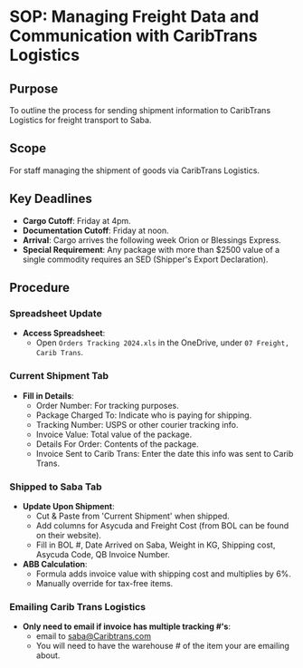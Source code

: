 # SOP: Managing Freight Data and Communication with CaribTrans Logistics

## Purpose
To outline the process for sending shipment information to CaribTrans Logistics for freight transport to Saba.

## Scope
For staff managing the shipment of goods via CaribTrans Logistics.

## Key Deadlines
- **Cargo Cutoff**: Friday at 4pm.
- **Documentation Cutoff**: Friday at noon.
- **Arrival**: Cargo arrives the following week Orion or Blessings Express.
- **Special Requirement**: Any package with more than $2500 value of a single commodity requires an SED (Shipper's Export Declaration).

## Procedure

### Spreadsheet Update
- **Access Spreadsheet**:
    - Open `Orders Tracking 2024.xls` in the OneDrive, under `07 Freight, Carib Trans`.

### Current Shipment Tab
- **Fill in Details**:
    - Order Number: For tracking purposes.
    - Package Charged To: Indicate who is paying for shipping.
    - Tracking Number: USPS or other courier tracking info.
    - Invoice Value: Total value of the package.
    - Details For Order: Contents of the package.
    - Invoice Sent to Carib Trans: Enter the date this info was sent to Carib Trans.

### Shipped to Saba Tab
- **Update Upon Shipment**:
    - Cut & Paste from 'Current Shipment' when shipped.
    - Add columns for Asycuda and Freight Cost (from BOL can be found on their website).
    - Fill in BOL #, Date Arrived on Saba, Weight in KG, Shipping cost, Asycuda Code, QB Invoice Number.
- **ABB Calculation**:
    - Formula adds invoice value with shipping cost and multiplies by 6%.
    - Manually override for tax-free items.

### Emailing Carib Trans Logistics
- **Only need to email if invoice has multiple tracking #'s**:
    - email to saba@Caribtrans.com
    - You will need to have the warehouse # of the item your are emailing about.
